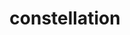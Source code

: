---
title: "constellation"
hashtag: "constellation"
related:
  - Asterism
  - Star
tags:
  - Astronomy
  - Sky
---
